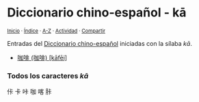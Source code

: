 # Diccionario chino-español - kā
<sup>[Inicio](../index.md) · [Índice](../indices/chino-espanol.md#sílaba-ka) · [A-Z](../indices/alfabetico.md) · [Actividad](../indices/actividad.md) · [Compartir](https://x.com/intent/tweet?text=Entradas%20del%20Diccionario%20chino-espa%C3%B1ol%20iniciadas%20en%20%C2%ABk%C4%81%C2%BB.%0A%E2%86%92%20https%3A%2F%2Fjucardus.github.io%2Findices%2Fchino-espanol-ka1.html%0A%0A%23chn_espnl_jucardus%20%23indcs_jucardus%0A%40jucardus)</sup>

Entradas del [Diccionario chino-español](../indices/chino-espanol.md#sílaba-ka) iniciadas con la sílaba _kā_.

* [咖啡 (咖啡) [kāfēi]](../contenido/k/a/1/ka1-fei1.md)

### Todos los caracteres _kā_

佧 卡 咔 咖 喀 胩
